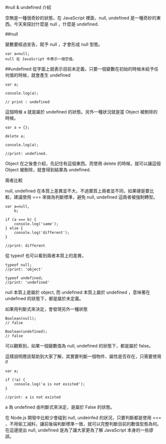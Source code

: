 #null & undefined 介紹

空無是一種很奇妙的狀態，在 JavaScript 裡面，null, undefined 是一種奇妙的東西。今天來探討什麼是 null ，什麼是 undefined.

##null

變數要經過宣告，賦予 null ，才會形成 null 型態。

    var a=null;
    null 在 JavaScript 中表示一個空值。

##undefined
從字面上就表示目前未定義，只要一個變數在初始的時候未給予任何值的時候，就會產生 undefined

    var a;

    console.log(a);

    // print : undefined

這個時候 a 就是屬於 undefined 的狀態。另外一種狀況就是當 Object 被刪除的時候。

    var a = {};

    delete a;

    console.log(a);

    //print: undefined.

Object 在之後會介紹，先記住有這個東西。而使用 delete 的時候，就可以讓這個 Object 被刪除，就會得到結果為 undefined.

兩者比較

null, undefined 在本質上差異並不大，不過實質上兩者並不同，如果硬是要比較，建議使用 === 來做為判斷標準，避免 null, undefined 這兩者被強制轉型。

    var a=null,
        b;

    if (a === b) {
        console.log('same');
    } else {
        console.log('different');
    }

    //print: different

從 typeof 也可以看到兩者本質上的差異，

    typeof null;
    //print: 'object'

    typeof undefined;
    //print: 'undefined'

null 本質上是屬於 object, 而 undefined 本質上屬於 undefined ，意味著在 undefined 的狀態下，都是屬於未定義。

如果用判斷式來決定，會發現另外一種狀態

    Boolean(null);
    // false

    Boolean(undefined);
    // false

可以觀察到，如果一個變數值為 null, undefined 的狀態下，都是屬於 false。

這樣說明應該幫助到大家了解，其實要判斷一個物件、屬性是否存在，只需要使用 if

    var a;

    if (!a) {
        console.log('a is not existed');
    }

    //print: a is not existed

a 為 undefined 由判斷式來決定，是屬於 False 的狀態。

在 Node.js 開發中比較少會碰到 null, undeinfed 的狀況，只要判斷都是使用 === ，不用偷工減料，讓前後端判斷標準一致，就可以完整判斷目前的數值型態為何。在這邊提出 null, undefined 是為了讓大家更為了解 JavaScript 本身的一些謬誤。
